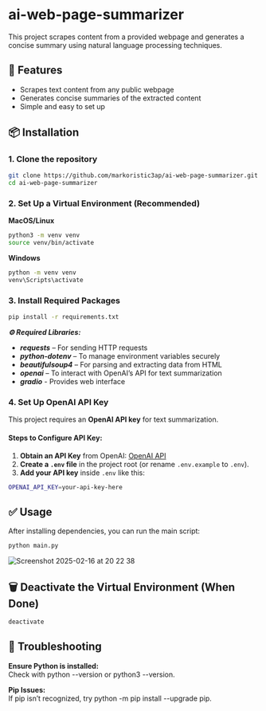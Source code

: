 # ai-web-page-summarizer
This project scrapes content from a provided webpage and generates a concise summary using natural language processing techniques.

## 🚀 Features
- Scrapes text content from any public webpage
- Generates concise summaries of the extracted content
- Simple and easy to set up

## 📦 Installation
### 1. Clone the repository
```bash
git clone https://github.com/markoristic3ap/ai-web-page-summarizer.git
cd ai-web-page-summarizer
```
### 2. Set Up a Virtual Environment (Recommended)

**MacOS/Linux**
```bash
python3 -m venv venv
source venv/bin/activate
```

**Windows**
```bash
python -m venv venv
venv\Scripts\activate
```

### 3. Install Required Packages
```bash
pip install -r requirements.txt
```
***⚙️ Required Libraries:*** 
- ***requests*** – For sending HTTP requests
- ***python-dotenv*** – To manage environment variables securely
- ***beautifulsoup4*** – For parsing and extracting data from HTML
- ***openai*** – To interact with OpenAI’s API for text summarization
- ***gradio*** - Provides web interface

### 4. Set Up OpenAI API Key  
This project requires an **OpenAI API key** for text summarization.  

#### **Steps to Configure API Key:**  
1. **Obtain an API Key** from OpenAI: [OpenAI API](https://platform.openai.com/signup/)  
2. **Create a `.env` file** in the project root (or rename `.env.example` to `.env`).  
3. **Add your API key** inside `.env` like this:  
```bash
OPENAI_API_KEY=your-api-key-here
```

## ✅ Usage

After installing dependencies, you can run the main script:
```bash	
python main.py
```
![Screenshot 2025-02-16 at 20 22 38](https://github.com/user-attachments/assets/81edd0f8-a01c-4a17-8d71-9106c7c4703e)


## 🗑️ Deactivate the Virtual Environment (When Done)
```bash
deactivate
```

## 🤔 Troubleshooting
**Ensure Python is installed:**\
Check with python --version or python3 --version.

**Pip Issues:**\
If pip isn’t recognized, try python -m pip install --upgrade pip.

